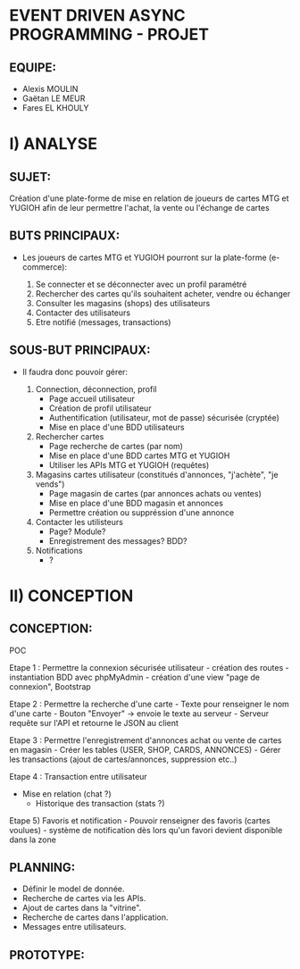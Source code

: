 # EVENT DRIVEN ASYNC PROGRAMMING - PROJET

## EQUIPE:
* Alexis MOULIN
* Gaëtan LE MEUR
* Fares EL KHOULY

# I) ANALYSE

## SUJET:

Création d'une plate-forme de mise en relation de joueurs de cartes MTG et YUGIOH afin de leur permettre l'achat, la vente ou l'échange de cartes

## BUTS PRINCIPAUX:

- Les joueurs de cartes MTG et YUGIOH pourront sur la plate-forme (e-commerce):

	1) Se connecter et se déconnecter avec un profil paramétré
	2) Rechercher des cartes qu'ils souhaitent acheter, vendre ou échanger
	3) Consulter les magasins (shops) des utilisateurs
	4) Contacter des utilisateurs 
	5) Etre notifié (messages, transactions)

## SOUS-BUT PRINCIPAUX:

- Il faudra donc pouvoir gérer:

	1) Connection, déconnection, profil
		- Page accueil utilisateur 
		- Création de profil utilisateur
		- Authentification (utilisateur, mot de passe) sécurisée (cryptée) 
		- Mise en place d'une BDD utilisateurs 
	2) Rechercher cartes
		- Page recherche de cartes (par nom) 
		- Mise en place d'une BDD cartes MTG et YUGIOH
		- Utiliser les APIs MTG et YUGIOH (requêtes) 
	3) Magasins cartes utilisateur (constitués d'annonces, "j'achète", "je vends")
		- Page magasin de cartes (par annonces achats ou ventes)
		- Mise en place d'une BDD magasin et annonces
		- Permettre création ou suppréssion d'une annonce
	4) Contacter les utilisteurs
		- Page? Module?
		- Enregistrement des messages? BDD? 
	5) Notifications
		- ?
		
# II) CONCEPTION

## CONCEPTION:

POC

Etape 1 : Permettre la connexion sécurisée utilisateur
	- création des routes
	- instantiation BDD avec phpMyAdmin
	- création d'une view "page de connexion", Bootstrap 

Etape 2 : Permettre la recherche d'une carte
	- Texte pour renseigner le nom d'une carte
	- Bouton "Envoyer" -> envoie le texte au serveur
	- Serveur requête sur l'API et retourne le JSON au client

Etape 3 : Permettre l'enregistrement d'annonces achat ou vente de cartes en magasin
	- Créer les tables (USER, SHOP, CARDS, ANNONCES)
	- Gérer les transactions (ajout de cartes/annonces, suppression etc..)

Etape 4 : Transaction entre utilisateur
- Mise en relation (chat ?)
	- Historique des transaction (stats ?)

Etape 5) Favoris et notification
	- Pouvoir renseigner des favoris (cartes voulues)
	- système de notification dès lors qu'un favori devient disponible dans la zone 

## PLANNING:
* Définir le model de donnée.
* Recherche de cartes via les APIs.
* Ajout de cartes dans la "vitrine".
* Recherche de cartes dans l'application.
* Messages entre utilisateurs. 

## PROTOTYPE:
















